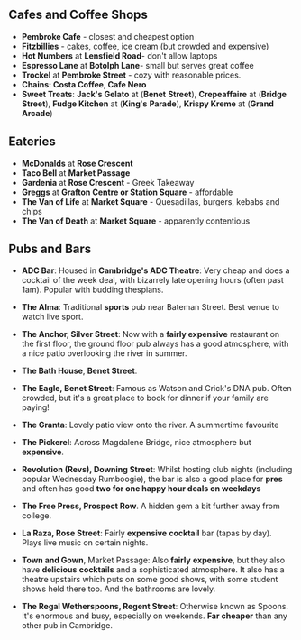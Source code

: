 ## Cafes and Coffee Shops
* **Pembroke Cafe** - closest and cheapest option
* **Fitzbillies** - cakes, coffee, ice cream (but crowded and expensive)
* **Hot Numbers** at **Lensfield Road**- don't allow laptops
* **Espresso Lane** at **Botolph Lane**- small but serves great coffee
* **Trockel** at **Pembroke Street** - cozy with reasonable prices.
* **Chains: Costa Coffee, Cafe Nero**
* **Sweet Treats**: **Jack's Gelato** at (**Benet** **Street**), **Crepeaffaire** at (**Bridge** **Street**), **Fudge Kitchen** at (**King**'**s** **Parade**), **Krispy Kreme** at (**Grand** **Arcade**)

## Eateries

* **McDonalds** at **Rose Crescent**
* **Taco Bell** at **Market Passage**
* **Gardenia** at **Rose Crescent** - Greek Takeaway
* **Greggs** at **Grafton Centre or Station Square** - affordable
* **The Van of Life** at **Market Square** - Quesadillas, burgers, kebabs and chips
* **The Van of Death** at **Market Square** - apparently contentious

## Pubs and Bars
- **ADC Bar**: Housed in **Cambridge's ADC Theatre**: Very cheap and does a cocktail of the week deal, with bizarrely late opening hours (often past 1am). Popular with budding thespians.

- **The Alma**: Traditional **sports** pub near Bateman Street. Best venue to watch live sport. 

- **The Anchor, Silver Street**: Now with a **fairly expensive** restaurant on the first floor, the ground floor pub always has a good atmosphere, with a nice patio overlooking the river in summer.

- T**he Bath House**, **Benet Street**.

- **The Eagle, Benet Street**: Famous as Watson and Crick's DNA pub. Often crowded, but it's a great place to book for dinner if your family are paying!

- **The Granta**: Lovely patio view onto the river. A summertime favourite

- **The Pickerel**: Across Magdalene Bridge, nice atmosphere but **expensive**. 

- **Revolution (Revs), Downing Street**: Whilst hosting club nights (including popular Wednesday Rumboogie), the bar is also a good place for **pres** and often has good **two for one happy hour deals on weekdays**

- **The Free Press, Prospect Row**. A hidden gem a bit further away from college. 

- **La Raza, Rose Street**: Fairly **expensive** **cocktail** bar (tapas by day). Plays live music on certain nights.

- **Town and Gown**, Market Passage: Also **fairly** **expensive**, but they also have **delicious** **cocktails** and a sophisticated atmosphere. It also has a theatre upstairs which puts on some good shows, with some student shows held there too. And the bathrooms are lovely.

- **The Regal Wetherspoons, Regent Street**: Otherwise known as Spoons. It's enormous and busy, especially on weekends. **Far cheaper** than any other pub in Cambridge.